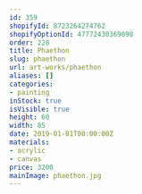 ```yaml
---
id: 359
shopifyId: 8723264274762
shopifyOptionId: 47772430369098
order: 228
title: Phaethon
slug: phaethon
url: art-works/phaethon
aliases: []
categories:
- painting
inStock: true
isVisible: true
height: 60
width: 85
date: 2019-01-01T00:00:00Z
materials:
- acrylic
- canvas
price: 3200
mainImage: phaethon.jpg
---
```

